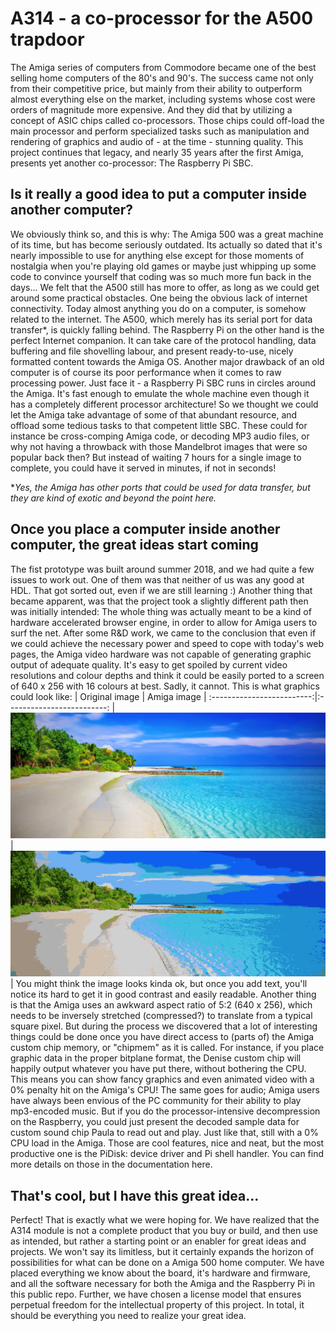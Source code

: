 ﻿# A314 - a co-processor for the A500 trapdoor
The Amiga series of computers from Commodore became one of the best selling home computers of the 80's and 90's. The success came not only from their competitive price, but mainly from their ability to outperform almost everything else on the market, including systems whose cost were orders of magnitude more expensive. And they did that by utilizing a concept of ASIC chips called co-processors. Those chips could off-load the main processor and perform specialized tasks such as manipulation and rendering of graphics and audio of - at the time - stunning quality.
This project continues that legacy, and nearly 35 years after the first Amiga, presents yet another co-processor: The Raspberry Pi SBC.
## Is it really a good idea to put a computer inside another computer?
We obviously think so, and this is why:
The Amiga 500 was a great machine of its time, but has become seriously outdated. Its actually so dated that it's nearly impossible to use for anything else except for those moments of nostalgia when you're playing old games or maybe just whipping up some code to convince yourself that coding was so much more fun back in the days... We felt that the A500 still has more to offer, as long as we could get around some practical obstacles.
One being the obvious lack of internet connectivity. Today almost anything you do on a computer, is somehow related to the internet. The A500, which merely has its serial port for data transfer*, is quickly falling behind. The Raspberry Pi on the other hand is the perfect Internet companion. It can take care of the protocol handling, data buffering and file shovelling labour, and present ready-to-use, nicely formatted content towards the Amiga OS.
Another major drawback of an old computer is of course its poor performance when it comes to raw processing power. Just face it - a Raspberry Pi SBC runs in circles around the Amiga. It's fast enough to emulate the whole machine even though it has a completely different processor architecture! So we thought we could let the Amiga take advantage of some of that abundant resource, and offload some tedious tasks to that competent little SBC. These could for instance be cross-comping Amiga code, or decoding MP3 audio files, or why not having a throwback with those Mandelbrot images that were so popular back then? But instead of waiting 7 hours for a single image to complete, you could have it served in minutes, if not in seconds!

*_Yes, the Amiga has other ports that could be used for data transfer, but they are kind of exotic and beyond the point here._
## Once you place a computer inside another computer, the great ideas start coming
The fist prototype was built around summer 2018, and we had quite a few issues to work out. One of them was that neither of us was any good at HDL. That got sorted out, even if we are still learning :) Another thing that became apparent, was that the project took a slightly different path then was initially intended: The whole thing was actually meant to be a kind of hardware accelerated browser engine, in order to allow for Amiga users to surf the net. After some R&D work, we came to the conclusion that even if we could achieve the necessary power and speed to cope with today's web pages, the Amiga video hardware was not capable of generating graphic output of adequate quality. It's easy to get spoiled by current video resolutions and colour depths and think it could be easily ported to a screen of 640 x 256 with 16 colours at best. Sadly, it cannot. This is what graphics could look like:
| Original image | Amiga image |
:-------------------------:|:-------------------------:
| ![Original image](./Pictures/img.jpg) | ![Amiga image](./Pictures/A_img.png) |
You might think the image looks kinda ok, but once you add text, you'll notice its hard to get it in good contrast and easily readable. Another thing is that the Amiga uses an awkward aspect ratio of 5:2 (640 x 256), which needs to be inversely stretched (compressed?) to translate from a typical square pixel. 
But during the process we discovered that a lot of interesting things could be done once you have direct access to (parts of) the Amiga custom chip memory, or "chipmem" as it is called. For instance, if you place graphic data in the proper bitplane format, the Denise custom chip will happily output whatever you have put there, without bothering the CPU. This means you can show fancy graphics and even animated video with a 0% penalty hit on the Amiga's CPU! The same goes for audio; Amiga users have always been envious of the PC community for their ability to play mp3-encoded music. But if you do the processor-intensive decompression on the Raspberry, you could just present the decoded sample data for custom sound chip Paula to read out and play. Just like that, still with a 0% CPU load in the Amiga.
Those are cool features, nice and neat, but the most productive one is the PiDisk: device driver and Pi shell handler. You can find more details on those in the documentation here.
## That's cool, but I have this great idea...
Perfect! That is exactly what we were hoping for. We have realized that the A314 module is not a complete product that you buy or build, and then use as intended, but rather a starting point or an enabler for great ideas and projects. We won't say its limitless, but it certainly expands the horizon of possibilities for what can be done on a Amiga 500 home computer.
We have placed everything we know about the board, it's hardware and firmware, and all the software necessary for both the Amiga and the Raspberry Pi in this public repo. Further, we have chosen a license model that ensures perpetual freedom for the intellectual property of this project. In total, it should be everything you need to realize your great idea.
<!--stackedit_data:
eyJoaXN0b3J5IjpbLTU4MzA1MTUxNSwtMTIyNDM5MDUyN119
-->